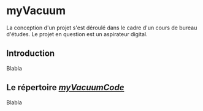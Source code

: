 # myVacuum
La conception d'un projet s'est déroulé dans le cadre d'un cours de bureau d'études. Le projet en question est un aspirateur digital.

## Introduction
Blabla

## Le répertoire [*myVacuumCode*](https://github.com/DavideDiVenti/myVacuum/tree/main/myVacuumCode)
Blabla
